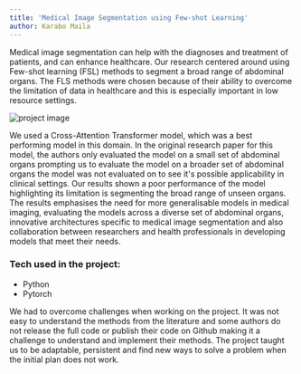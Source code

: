 ```yaml
---
title: 'Medical Image Segmentation using Few-shot Learning'
author: Karabo Maila
---
```


Medical image segmentation can help with the diagnoses and treatment of patients, and can enhance healthcare. Our research centered around using Few-shot learning (FSL) methods to segment a broad range of abdominal organs. The FLS methods were chosen because of their ability to overcome the limitation of data in healthcare and this is especially important in low resource settings. 

![project image](/project_images/fsl_model.jpeg)

We used a Cross-Attention Transformer model, which was a best performing model in this domain. In the original research paper for this model, the authors only evaluated the model on a small set of abdominal organs prompting us to evaluate the model on a broader set of abdominal organs the model was not evaluated on to see it's possible applicability in clinical settings. Our results shown a poor performance of the model highlighting its limitation is segmenting the broad range of unseen organs. The results emphasises the need for more generalisable models in medical imaging, evaluating the models across a diverse set of abdominal organs, innovative architectures specific to medical image segmentation and also collaboration between researchers and health professionals in developing models that meet their needs.

### Tech used in the project:
- Python
- Pytorch

We had to overcome challenges when working on the project. It was not easy to understand the methods from the literature and some authors do not release the full code or publish their code on Github making it a challenge to understand and implement their methods. The project taught us to be adaptable, persistent and find new ways to solve a problem when the initial plan does not work. 